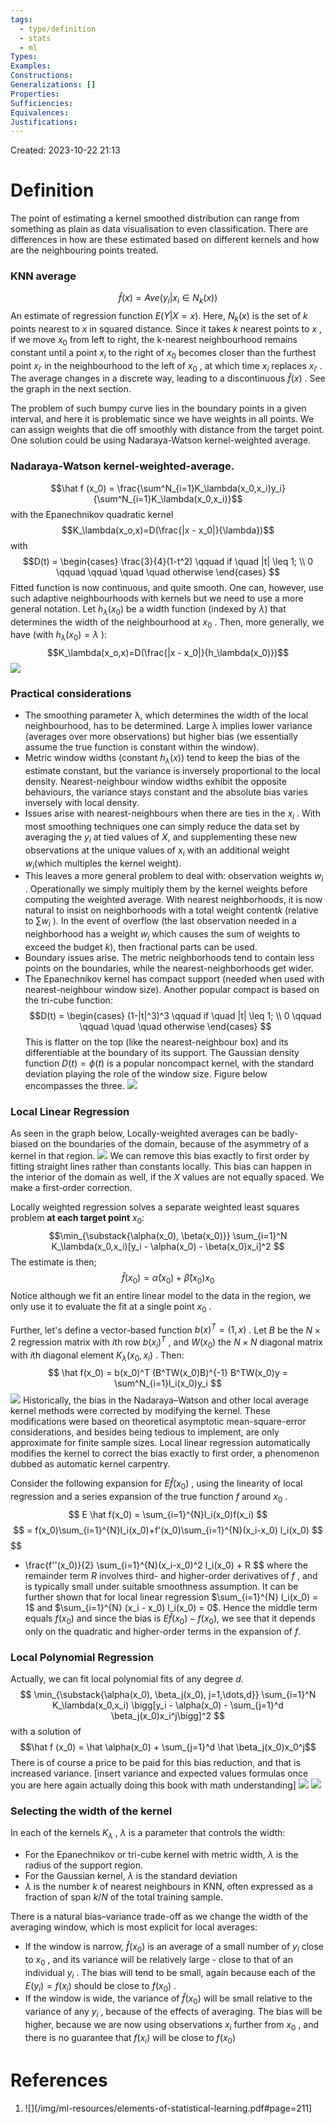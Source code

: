 ```yaml
---
tags:
  - type/definition
  - stats
  - ml
Types: 
Examples: 
Constructions: 
Generalizations: []
Properties: 
Sufficiencies: 
Equivalences: 
Justifications:
---
```

Created: 2023-10-22 21:13
# Definition

The point of estimating a kernel smoothed distribution can range from something as plain as data visualisation to even classification. There are differences in how are these estimated based on different kernels and how are the neighbouring points treated.
### KNN average
$$
\hat f(x) = Ave(y_i|x_i \in N_k(x))
$$
An estimate of regression function $E(Y|X=x)$. Here, $N_k(x)$ is the set of $k$ points nearest to $x$ in squared distance. Since it takes $k$ nearest points to $x$ , if we move $x_0$ from left to right, the k-nearest neighbourhood remains constant until a point $x_i$ to the right of $x_0$ becomes closer than the furthest point $x_{i'}$ in the neighbourhood to the left of $x_0$ , at which time $x_i$ replaces $x_{i'}$ . The average changes in a discrete way, leading to a discontinuous $\hat f (x)$ . See the graph in the next section.

The problem of such bumpy curve lies in the boundary points in a given interval, and here it is problematic since we have weights in all points. We can assign weights that die off smoothly with distance from the target point. One solution could be using Nadaraya-Watson kernel-weighted average.

### Nadaraya-Watson kernel-weighted-average.
$$\hat f (x_0) = \frac{\sum^N_{i=1}K_\lambda(x_0,x_i)y_i}{\sum^N_{i=1}K_\lambda(x_0,x_i)}$$
with the Epanechnikov quadratic kernel
$$K_\lambda(x_o,x)=D(\frac{|x - x_0|}{\lambda})$$
with
$$D(t) = 
\begin{cases}
\frac{3}{4}(1-t^2) \qquad if \quad |t| \leq 1; \\
0 \qquad \qquad \quad \quad otherwise
\end{cases}
$$
Fitted function is now continuous, and quite smooth. One can, however, use such adaptive neighbourhoods with kernels but we need to use a more general notation. Let $h_\lambda(x_0)$ be a width function (indexed by $\lambda$) that determines the width of the neighbourhood at $x_0$ . Then, more generally, we have (with $h_\lambda (x_0) = \lambda$ ):
$$K_\lambda(x_o,x)=D(\frac{|x - x_0|}{h_\lambda(x_0)})$$
![](/img/esl-figure-6.1.png)
### Practical considerations
- The smoothing parameter λ, which determines the width of the local neighbourhood, has to be determined. Large λ implies lower variance (averages over more observations) but higher bias (we essentially assume the true function is constant within the window).
- Metric window widths (constant $h_\lambda (x)$) tend to keep the bias of the estimate constant, but the variance is inversely proportional to the local density. Nearest-neighbour window widths exhibit the opposite behaviours, the variance stays constant and the absolute bias varies inversely with local density.
- Issues arise with nearest-neighbours when there are ties in the $x_i$ . With most smoothing techniques one can simply reduce the data set by averaging the $y_i$ at tied values of $X$, and supplementing these new observations at the unique values of $x_i$ with an additional weight $w_i$(which multiples the kernel weight).
- This leaves a more general problem to deal with: observation weights $w_i$ . Operationally we simply multiply them by the kernel weights before computing the weighted average. With nearest neighborhoods, it is now natural to insist on neighborhoods with a total weight content$k$ (relative to $\sum w_i$ ). In the event of overflow (the last observation needed in a neighborhood has a weight $w_j$ which causes the sum of weights to exceed the budget $k$), then fractional parts can be used.
- Boundary issues arise. The metric neighborhoods tend to contain less points on the boundaries, while the nearest-neighborhoods get wider.
- The Epanechnikov kernel has compact support (needed when used with nearest-neighbour window size). Another popular compact is based on the tri-cube function:
$$D(t) = 
\begin{cases}
(1-|t|^3)^3 \qquad if \quad |t| \leq 1; \\
0 \qquad \qquad \quad \quad otherwise
\end{cases}
$$
This is flatter on the top (like the nearest-neighbour box) and its differentiable at the boundary of its support. The Gaussian density function $D(t) = \phi(t)$  is a popular noncompact kernel, with the standard deviation playing the role of the window size. Figure below encompasses the three.
![](/img/esl-figure-6.2.png)





### Local Linear Regression

As seen in the graph below, Locally-weighted averages can be badly-biased on the boundaries of the domain, because of the asymmetry of a kernel in that region.
![](/img/esl-figure-6.3.png)
We can remove this bias exactly to first order by fitting straight lines rather than constants locally. This bias can happen in the interior of the domain as well, if the $X$ values are not equally spaced. We make a first-order correction.

Locally weighted regression solves a separate weighted least squares problem **at each target point** $x_0$:
$$\min_{\substack{\alpha(x_0), \beta(x_0)}} \sum_{i=1}^N K_\lambda(x_0,x_i)[y_i - \alpha(x_0) - \beta(x_0)x_i]^2 $$
The estimate is then;
$$\hat f (x_0) = \hat \alpha (x_0) + \hat \beta (x_0)x_0$$
Notice although we fit an entire linear model to the data in the region, we only use it to evaluate the fit at a single point $x_0$ .

Further, let's define a vector-based function $b(x)^T = (1,x)$ . Let $B$ be the $N \times 2$ regression matrix with $i$th row $b(x_i)^T$ , and $W(x_0)$ the $N \times N$ diagonal matrix with $i$th diagonal element $K_\lambda(x_0,x_i)$ . Then:
$$
\hat f(x_0) = b(x_0)^T (B^TW(x_0)B)^{-1} B^TW(x_0)y = \sum^N_{i=1}l_i(x_0)y_i
$$
![](/img/esl-figure-6.4.png)
Historically, the bias in the Nadaraya–Watson and other local average kernel methods were corrected by modifying the kernel. These modifications were based on theoretical asymptotic mean-square-error considerations, and besides being tedious to implement, are only approximate for finite sample sizes.  Local linear regression automatically modifies the kernel to correct the bias exactly to first order, a phenomenon dubbed as automatic kernel carpentry.

Consider the following expansion for $E \hat f(x_0)$ , using the linearity of local regression and a series expansion of the true function $f$ around $x_0$ .  
$$
E \hat f(x_0) = \sum_{i=1}^{N}l_i(x_0)f(x_i)
$$
$$
= f(x_0)\sum_{i=1}^{N}l_i(x_0)+f'(x_0)\sum_{i=1}^{N}(x_i-x_0) l_i(x_0)
$$
$$
+ \frac{f''(x_0)}{2} \sum_{i=1}^{N}(x_i-x_0)^2 l_i(x_0) + R
$$
where the remainder term $R$ involves third- and higher-order derivatives of
$f$ , and is typically small under suitable smoothness assumption. It can be further shown that for local linear regression $\sum_{i=1}^{N} l_i(x_0) = 1$ and $\sum_{i=1}^{N} (x_i - x_0) l_i(x_0) = 0$. Hence the middle term equals $f(x_0)$ and since the bias is $E \hat f(x_0) - f(x_0)$, we see that it depends only on the quadratic and higher-order terms in the expansion of $f$. 

### Local Polynomial Regression

Actually, we can fit local polynomial fits of any degree $d$. 
$$
\min_{\substack{\alpha(x_0), \beta_j(x_0), j=1,\dots,d}} \sum_{i=1}^N K_\lambda(x_0,x_i) \bigg[y_i - \alpha(x_0) - \sum_{j=1}^d \beta_j(x_0)x_i^j\bigg]^2 
$$
with a solution of 
$$\hat f (x_0) = \hat \alpha(x_0) + \sum_{j=1}^d \hat \beta_j(x_0)x_0^j$$
There is of course a price to be paid for this bias reduction, and that is increased variance. 
$\Bigg[ \text{insert variance and expected values formulas once you are here again actually doing this book with math understanding} \Bigg]$
![](/img/esl-figure-6.5.png)
![](/img/esl-figure-6.6.png)

### Selecting the width of the kernel

In each of the kernels $K_\lambda$ , $\lambda$ is a parameter that controls the width:
- For the Epanechnikov or tri-cube kernel with metric width, $\lambda$ is the radius of the support region.
- For the Gaussian kernel, $\lambda$ is the standard deviation
- $\lambda$ is the number $k$ of nearest neighbours in KNN, often expressed as a fraction of span $k/N$ of the total training sample.

There is a natural bias–variance trade-off as we change the width of the averaging window, which is most explicit for local averages:
- If the window is narrow, $\hat f (x_0)$ is an average of a small number of $y_i$ close to $x_0$ , and its variance will be relatively large - close to that of an individual $y_i$ . The bias will tend to be small, again because each of the $E(y_i) = f(x_i)$ should be close to $f(x_0)$ .
- If the window is wide, the variance of $\hat f (x_0)$ will be small relative to the variance of any $y_i$ , because of the effects of averaging. The bias will be higher, because we are now using observations $x_i$ further from $x_0$ , and there is no guarantee that $f(x_i)$ will be close to $f(x_0)$ 





# References
1. ![](/img/ml-resources/elements-of-statistical-learning.pdf#page=211]
